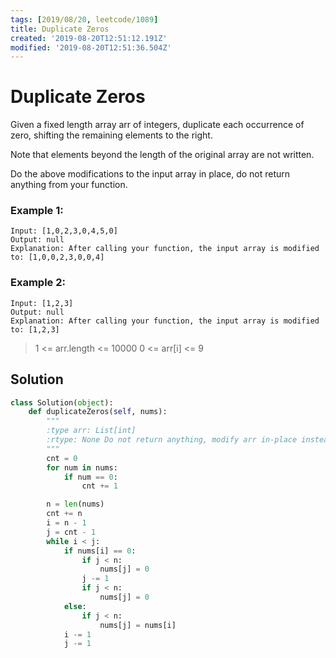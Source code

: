 ```yaml
---
tags: [2019/08/20, leetcode/1089]
title: Duplicate Zeros
created: '2019-08-20T12:51:12.191Z'
modified: '2019-08-20T12:51:36.504Z'
---
```


# Duplicate Zeros


Given a fixed length array arr of integers, duplicate each occurrence of zero, shifting the remaining elements to the right.

Note that elements beyond the length of the original array are not written.

Do the above modifications to the input array in place, do not return anything from your function.


### Example 1:

```
Input: [1,0,2,3,0,4,5,0]
Output: null
Explanation: After calling your function, the input array is modified to: [1,0,0,2,3,0,0,4]
```

### Example 2:

```
Input: [1,2,3]
Output: null
Explanation: After calling your function, the input array is modified to: [1,2,3]
```


> 1 <= arr.length <= 10000
> 0 <= arr[i] <= 9


## Solution

```python
class Solution(object):
    def duplicateZeros(self, nums):
        """
        :type arr: List[int]
        :rtype: None Do not return anything, modify arr in-place instead.
        """
        cnt = 0
        for num in nums:
            if num == 0:
                cnt += 1

        n = len(nums)
        cnt += n
        i = n - 1
        j = cnt - 1
        while i < j:
            if nums[i] == 0:
                if j < n:
                    nums[j] = 0
                j -= 1
                if j < n:
                    nums[j] = 0
            else:
                if j < n:
                    nums[j] = nums[i]
            i -= 1
            j -= 1
```
